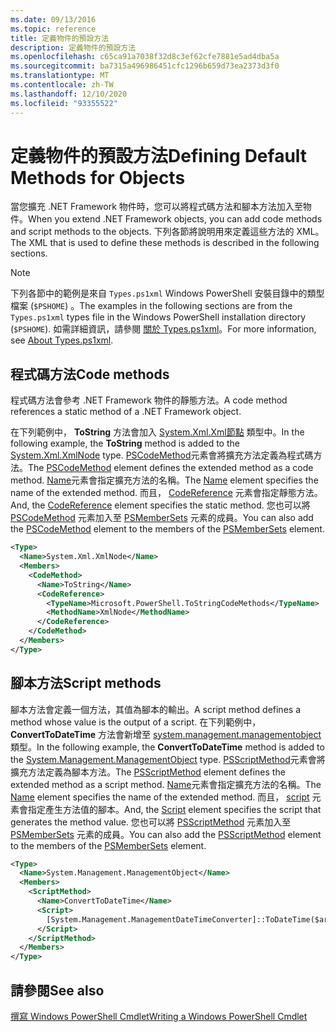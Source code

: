 ```yaml
---
ms.date: 09/13/2016
ms.topic: reference
title: 定義物件的預設方法
description: 定義物件的預設方法
ms.openlocfilehash: c65ca91a7038f32d8c3ef62cfe7881e5ad4dba5a
ms.sourcegitcommit: ba7315a496986451cfc1296b659d73ea2373d3f0
ms.translationtype: MT
ms.contentlocale: zh-TW
ms.lasthandoff: 12/10/2020
ms.locfileid: "93355522"
---
```

# <a name="defining-default-methods-for-objects"></a><span data-ttu-id="d4e1a-103">定義物件的預設方法</span><span class="sxs-lookup"><span data-stu-id="d4e1a-103">Defining Default Methods for Objects</span></span>

<span data-ttu-id="d4e1a-104">當您擴充 .NET Framework 物件時，您可以將程式碼方法和腳本方法加入至物件。</span><span class="sxs-lookup"><span data-stu-id="d4e1a-104">When you extend .NET Framework objects, you can add code methods and script methods to the objects.</span></span>
<span data-ttu-id="d4e1a-105">下列各節將說明用來定義這些方法的 XML。</span><span class="sxs-lookup"><span data-stu-id="d4e1a-105">The XML that is used to define these methods is described in the following sections.</span></span>

> [!NOTE]
> <span data-ttu-id="d4e1a-106">下列各節中的範例是來自 `Types.ps1xml` Windows PowerShell 安裝目錄中的類型檔案 (`$PSHOME`) 。</span><span class="sxs-lookup"><span data-stu-id="d4e1a-106">The examples in the following sections are from the `Types.ps1xml` types file in the Windows PowerShell installation directory (`$PSHOME`).</span></span> <span data-ttu-id="d4e1a-107">如需詳細資訊，請參閱 [關於 Types.ps1xml](/powershell/module/microsoft.powershell.core/about/about_types.ps1xml)。</span><span class="sxs-lookup"><span data-stu-id="d4e1a-107">For more information, see [About Types.ps1xml](/powershell/module/microsoft.powershell.core/about/about_types.ps1xml).</span></span>

## <a name="code-methods"></a><span data-ttu-id="d4e1a-108">程式碼方法</span><span class="sxs-lookup"><span data-stu-id="d4e1a-108">Code methods</span></span>

<span data-ttu-id="d4e1a-109">程式碼方法會參考 .NET Framework 物件的靜態方法。</span><span class="sxs-lookup"><span data-stu-id="d4e1a-109">A code method references a static method of a .NET Framework object.</span></span>

<span data-ttu-id="d4e1a-110">在下列範例中， **ToString** 方法會加入 [System.Xml.Xml節點](/dotnet/api/System.Xml.XmlNode) 類型中。</span><span class="sxs-lookup"><span data-stu-id="d4e1a-110">In the following example, the **ToString** method is added to the [System.Xml.XmlNode](/dotnet/api/System.Xml.XmlNode) type.</span></span> <span data-ttu-id="d4e1a-111">[PSCodeMethod](/dotnet/api/system.management.automation.pscodemethod)元素會將擴充方法定義為程式碼方法。</span><span class="sxs-lookup"><span data-stu-id="d4e1a-111">The [PSCodeMethod](/dotnet/api/system.management.automation.pscodemethod) element defines the extended method as a code method.</span></span> <span data-ttu-id="d4e1a-112">[Name](/dotnet/api/system.management.automation.psmemberinfo.name#System_Management_Automation_PSMemberInfo_Name)元素會指定擴充方法的名稱。</span><span class="sxs-lookup"><span data-stu-id="d4e1a-112">The [Name](/dotnet/api/system.management.automation.psmemberinfo.name#System_Management_Automation_PSMemberInfo_Name) element specifies the name of the extended method.</span></span> <span data-ttu-id="d4e1a-113">而且， [CodeReference](/dotnet/api/system.management.automation.pscodemethod.codereference#System_Management_Automation_PSCodeMethod_CodeReference) 元素會指定靜態方法。</span><span class="sxs-lookup"><span data-stu-id="d4e1a-113">And, the [CodeReference](/dotnet/api/system.management.automation.pscodemethod.codereference#System_Management_Automation_PSCodeMethod_CodeReference) element specifies the static method.</span></span> <span data-ttu-id="d4e1a-114">您也可以將 [PSCodeMethod](/dotnet/api/system.management.automation.pscodemethod) 元素加入至 [PSMemberSets](/dotnet/api/system.management.automation.psmemberset) 元素的成員。</span><span class="sxs-lookup"><span data-stu-id="d4e1a-114">You can also add the [PSCodeMethod](/dotnet/api/system.management.automation.pscodemethod) element to the members of the [PSMemberSets](/dotnet/api/system.management.automation.psmemberset) element.</span></span>

```xml
<Type>
  <Name>System.Xml.XmlNode</Name>
  <Members>
    <CodeMethod>
      <Name>ToString</Name>
      <CodeReference>
        <TypeName>Microsoft.PowerShell.ToStringCodeMethods</TypeName>
        <MethodName>XmlNode</MethodName>
      </CodeReference>
    </CodeMethod>
  </Members>
</Type>
```

## <a name="script-methods"></a><span data-ttu-id="d4e1a-115">腳本方法</span><span class="sxs-lookup"><span data-stu-id="d4e1a-115">Script methods</span></span>

<span data-ttu-id="d4e1a-116">腳本方法會定義一個方法，其值為腳本的輸出。</span><span class="sxs-lookup"><span data-stu-id="d4e1a-116">A script method defines a method whose value is the output of a script.</span></span> <span data-ttu-id="d4e1a-117">在下列範例中， **ConvertToDateTime** 方法會新增至 [system.management.managementobject](/dotnet/api/System.Management.ManagementObject) 類型。</span><span class="sxs-lookup"><span data-stu-id="d4e1a-117">In the following example, the **ConvertToDateTime** method is added to the [System.Management.ManagementObject](/dotnet/api/System.Management.ManagementObject) type.</span></span> <span data-ttu-id="d4e1a-118">[PSScriptMethod](/dotnet/api/system.management.automation.psscriptmethod)元素會將擴充方法定義為腳本方法。</span><span class="sxs-lookup"><span data-stu-id="d4e1a-118">The [PSScriptMethod](/dotnet/api/system.management.automation.psscriptmethod) element defines the extended method as a script method.</span></span> <span data-ttu-id="d4e1a-119">[Name](/dotnet/api/system.management.automation.psmemberinfo.name#System_Management_Automation_PSMemberInfo_Name)元素會指定擴充方法的名稱。</span><span class="sxs-lookup"><span data-stu-id="d4e1a-119">The [Name](/dotnet/api/system.management.automation.psmemberinfo.name#System_Management_Automation_PSMemberInfo_Name) element specifies the name of the extended method.</span></span> <span data-ttu-id="d4e1a-120">而且， [script](/dotnet/api/system.management.automation.psscriptmethod.script#System_Management_Automation_PSScriptMethod_Script) 元素會指定產生方法值的腳本。</span><span class="sxs-lookup"><span data-stu-id="d4e1a-120">And, the [Script](/dotnet/api/system.management.automation.psscriptmethod.script#System_Management_Automation_PSScriptMethod_Script) element specifies the script that generates the method value.</span></span> <span data-ttu-id="d4e1a-121">您也可以將 [PSScriptMethod](/dotnet/api/system.management.automation.psscriptmethod) 元素加入至 [PSMemberSets](/dotnet/api/system.management.automation.psmemberset) 元素的成員。</span><span class="sxs-lookup"><span data-stu-id="d4e1a-121">You can also add the [PSScriptMethod](/dotnet/api/system.management.automation.psscriptmethod) element to the members of the [PSMemberSets](/dotnet/api/system.management.automation.psmemberset) element.</span></span>

```xml
<Type>
  <Name>System.Management.ManagementObject</Name>
  <Members>
    <ScriptMethod>
      <Name>ConvertToDateTime</Name>
      <Script>
        [System.Management.ManagementDateTimeConverter]::ToDateTime($args[0])
      </Script>
    </ScriptMethod>
  </Members>
</Type>
```

## <a name="see-also"></a><span data-ttu-id="d4e1a-122">請參閱</span><span class="sxs-lookup"><span data-stu-id="d4e1a-122">See also</span></span>

[<span data-ttu-id="d4e1a-123">撰寫 Windows PowerShell Cmdlet</span><span class="sxs-lookup"><span data-stu-id="d4e1a-123">Writing a Windows PowerShell Cmdlet</span></span>](./writing-a-windows-powershell-cmdlet.md)
